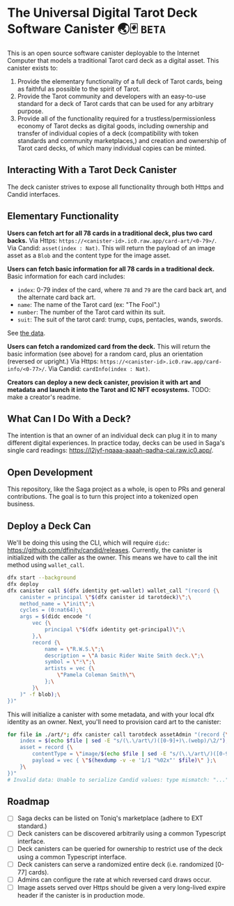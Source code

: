 # The Universal Digital Tarot Deck Software Canister 🌏🃏 `BETA`

This is an open source software canister deployable to the Internet Computer that models a traditional Tarot card deck as a digital asset. This canister exists to:

1. Provide the elementary functionality of a full deck of Tarot cards, being as faithful as possible to the spirit of Tarot.
2. Provide the Tarot community and developers with an easy-to-use standard for a deck of Tarot cards that can be used for any arbitrary purpose.
3. Provide all of the functionality required for a trustless/permissionless economy of Tarot decks as digital goods, including ownership and transfer of individual copies of a deck (compatibility with token standards and community marketplaces,) and creation and ownership of Tarot card decks, of which many individual copies can be minted.


## Interacting With a Tarot Deck Canister

The deck canister strives to expose all functionality through both Https and Candid interfaces.


## Elementary Functionality

**Users can fetch art for all 78 cards in a traditional deck, plus two card backs.** Via Https: `https://<canister-id>.ic0.raw.app/card-art/<0-79>/`. Via Candid: `asset(index : Nat)`. This will return the payload of an image asset as a `Blob` and the content type for the image asset.    

**Users can fetch basic information for all 78 cards in a traditional deck.** Basic information for each card includes:

- `index`: 0-79 index of the card, where `78` and `79` are the card back art, and the alternate card back art.
- `name`: The name of the Tarot card (ex: "The Fool".)
- `number`: The number of the Tarot card within its suit.
- `suit`: The suit of the tarot card: trump, cups, pentacles, wands, swords.

See [the data]().    

**Users can fetch a randomized card from the deck.** This will return the basic information (see above) for a random card, plus an orientation (reversed or upright.) Via Https: `https://<canister-id>.ic0.raw.app/card-info/<0-77>/`. Via Candid: `cardInfo(index : Nat)`.

**Creators can deploy a new deck canister, provision it with art and metadata and launch it into the Tarot and IC NFT ecosystems.** TODO: make a creator's readme.


## What Can I Do With a Deck?

The intention is that an owner of an individual deck can plug it in to many different digital experiences. In practice today, decks can be used in Saga's single card readings: https://l2jyf-nqaaa-aaaah-qadha-cai.raw.ic0.app/.


## Open Development

This repository, like the Saga project as a whole, is open to PRs and general contributions. The goal is to turn this project into a tokenized open business.


## Deploy a Deck Can

We'll be doing this using the CLI, which will require `didc`: https://github.com/dfinity/candid/releases.
Currently, the canister is initialized with the caller as the owner. This means we have to call the init method using `wallet_call`.

```zsh
dfx start --background
dfx deploy
dfx canister call $(dfx identity get-wallet) wallet_call "(record {\
    canister = principal \"$(dfx canister id tarotdeck)\";\
    method_name = \"init\";\
    cycles = (0:nat64);\
    args = $(didc encode "(
        vec {\
            principal \"$(dfx identity get-principal)\";\
        },\
        record {\
            name = \"R.W.S.\";\
            description = \"A basic Rider Waite Smith deck.\";\
            symbol = \"🃏\";\
            artists = vec {\
                \"Pamela Coleman Smith\"\
            };\
        }\
    )" -f blob);\
})"
```

This will initialize a canister with some metadata, and with your local dfx identity as an owner. Next, you'll need to provision card art to the canister:

```zsh
for file in ./art/*; dfx canister call tarotdeck assetAdmin "(record {\
    index = $(echo $file | sed -E "s/(\.\/art\/)([0-9]+)\.(webp)/\2/");\
    asset = record {\
        contentType = \"image/$(echo $file | sed -E "s/(\.\/art\/)([0-9]+)\.(webp)/\3/")\";\
        payload = vec { \"$(hexdump -v -e '1/1 "%02x"' $file)\" };\
    }\
})"
# Invalid data: Unable to serialize Candid values: type mismatch: "..." cannot be of type vec nat8
```


## Roadmap

- [ ] Saga decks can be listed on Toniq's marketplace (adhere to EXT standard.)
- [ ] Deck canisters can be discovered arbitrarily using a common Typescript interface.
- [ ] Deck canisters can be queried for ownership to restrict use of the deck using a common Typescript interface.
- [ ] Deck canisters can serve a randomized entire deck (i.e. randomized [0-77] cards).
- [ ] Admins can configure the rate at which reversed card draws occur.
- [ ] Image assets served over Https should be given a very long-lived expire header if the canister is in production mode.
